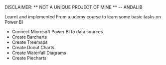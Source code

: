 DISCLAIMER: ** NOT A UNIQUE PROJECT OF MINE ** -- ANDALIB

Learnt and implemented From a udemy course to learn some basic tasks on Power BI 

* Connect Microsoft Power BI to data sources
* Create Barcharts
* Create Treemaps
* Create Donut Charts
* Create Waterfall Diagrams
* Create Piecharts


